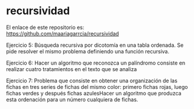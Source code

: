 # recursividad

El enlace de este repositorio es:
https://github.com/maariagarrcia/recursividad

Ejercicio 5:  Búsqueda recursiva por dicotomía en una tabla ordenada. Se pide resolver el mismo problema definiendo una función recursiva.

Ejercicio 6: Hacer un algoritmo que reconozca un palíndromo consiste en realizar cuatro tratamientos en el texto que se analiza

Ejercicio 7: Problema que consiste en obtener una organización de las fichas en tres series de fichas del mismo color: primero fichas rojas, luego fichas verdes y después fichas azulesHacer un algoritmo que produzca esta ordenación para un número cualquiera de fichas. 

